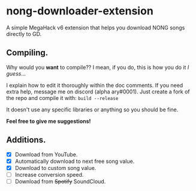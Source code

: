 # nong-downloader-extension
A simple MegaHack v6 extension that helps you download NONG songs directly to GD.


## Compiling.
Why would you **want** to compile?? I mean, if you do, this is how you do it _I guess_...

I explain how to edit it thoroughly within the doc comments. If you need extra help, message me on discord (alpha ary#0001). Just create a fork of the repo and compile it with:
`build --release`

It doesn't use any specific libraries or anything so you should be fine.

**Feel free to give me suggestions!**


## Additions.
- [x] Download from YouTube.
- [x] Automatically download to next free song value.
- [x] Download to custom song value.
- [ ] Increase conversion speed.
- [ ] Download from ~~Spotify~~ SoundCloud.
